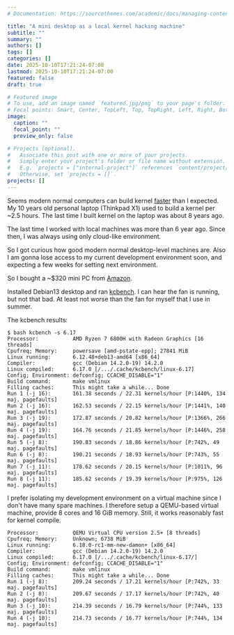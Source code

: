 ```yaml
---
# Documentation: https://sourcethemes.com/academic/docs/managing-content/

title: "A mini desktop as a local kernel hacking machine"
subtitle: ""
summary: ""
authors: []
tags: []
categories: []
date: 2025-10-10T17:21:24-07:00
lastmod: 2025-10-10T17:21:24-07:00
featured: false
draft: true

# Featured image
# To use, add an image named `featured.jpg/png` to your page's folder.
# Focal points: Smart, Center, TopLeft, Top, TopRight, Left, Right, BottomLeft, Bottom, BottomRight.
image:
  caption: ""
  focal_point: ""
  preview_only: false

# Projects (optional).
#   Associate this post with one or more of your projects.
#   Simply enter your project's folder or file name without extension.
#   E.g. `projects = ["internal-project"]` references `content/project/deep-learning/index.md`.
#   Otherwise, set `projects = []`.
projects: []
---
```


Seems modern normal computers can build kernel
[faster](https://social.kernel.org/notice/AymCqaJxA552BYAxqC) than I expected.
My 10 years old personal laptop (Thinkpad X1) used to build a kernel per ~2.5
hours.  The last time I built kernel on the laptop was about 8 years ago.

The last time I worked with local machines was more than 6 year ago.  Since
then, I was always using only cloud-like environment.

So I got curious how good modern normal desktop-level machines are.  Also I am
gonna lose access to my current development environment soon, and expecting a
few weeks for setting next environment.

So I bought a ~$320 mini PC from
[Amazon](https://www.amazon.com/dp/B0F62NFK51?ref=ppx_yo2ov_dt_b_fed_asin_title).

Installed Debian13 desktop and ran
[kcbench](https://gitlab.com/knurd42/kcbench).  I can hear the fan is running,
but not that bad.  At least not worse than the fan for myself that I use in
summer.

The kcbench results:

```
$ bash kcbench -s 6.17
Processor:           AMD Ryzen 7 6800H with Radeon Graphics [16 threads]
Cpufreq; Memory:     powersave [amd-pstate-epp]; 27841 MiB
Linux running:       6.12.48+deb13-amd64 [x86_64]
Compiler:            gcc (Debian 14.2.0-19) 14.2.0
Linux compiled:      6.17.0 [/.../.cache/kcbench/linux-6.17]
Config; Environment: defconfig; CCACHE_DISABLE="1"
Build command:       make vmlinux
Filling caches:      This might take a while... Done
Run 1 (-j 16):       161.38 seconds / 22.31 kernels/hour [P:1440%, 134 maj. pagefaults]
Run 2 (-j 16):       162.53 seconds / 22.15 kernels/hour [P:1441%, 140 maj. pagefaults]
Run 3 (-j 19):       172.87 seconds / 20.82 kernels/hour [P:1366%, 266 maj. pagefaults]
Run 4 (-j 19):       164.76 seconds / 21.85 kernels/hour [P:1446%, 258 maj. pagefaults]
Run 5 (-j 8):        190.83 seconds / 18.86 kernels/hour [P:742%, 49 maj. pagefaults]
Run 6 (-j 8):        190.21 seconds / 18.93 kernels/hour [P:743%, 55 maj. pagefaults]
Run 7 (-j 11):       178.62 seconds / 20.15 kernels/hour [P:1011%, 96 maj. pagefaults]
Run 8 (-j 11):       185.62 seconds / 19.39 kernels/hour [P:975%, 126 maj. pagefaults]
```

I prefer isolating my development environment on a virtual machine since I
don't have many spare machines.  I therefore setup a QEMU-based virtual
machine, provide 8 cores and 16 GiB memory.  Still, it works reasonably fast
for kernel compile.

```
Processor:           QEMU Virtual CPU version 2.5+ [8 threads]
Cpufreq; Memory:     Unknown; 6738 MiB
Linux running:       6.18.0-rc1-mm-new-damon+ [x86_64]
Compiler:            gcc (Debian 14.2.0-19) 14.2.0
Linux compiled:      6.17.0 [/.../.cache/kcbench/linux-6.17/]
Config; Environment: defconfig; CCACHE_DISABLE="1"
Build command:       make vmlinux
Filling caches:      This might take a while... Done
Run 1 (-j 8):        209.24 seconds / 17.21 kernels/hour [P:742%, 33 maj. pagefaults]
Run 2 (-j 8):        209.67 seconds / 17.17 kernels/hour [P:742%, 40 maj. pagefaults]
Run 3 (-j 10):       214.39 seconds / 16.79 kernels/hour [P:744%, 133 maj. pagefaults]
Run 4 (-j 10):       214.73 seconds / 16.77 kernels/hour [P:744%, 134 maj. pagefaults]
```
